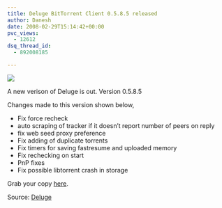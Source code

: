 ```yaml
---
title: Deluge BitTorrent Client 0.5.8.5 released
author: Danesh
date: 2008-02-29T15:14:42+00:00
pvc_views:
  - 12612
dsq_thread_id:
  - 892008185

---
```

![][1]

A new verison of Deluge is out. Version 0.5.8.5

Changes made to this version shown below,

  * Fix force recheck
  * auto scraping of tracker if it doesn&#8217;t report number of peers on reply
  * fix web seed proxy preference
  * Fix adding of duplicate torrents
  * Fix timers for saving fastresume and uploaded memory
  * Fix rechecking on start
  * PnP fixes
  * Fix possible libtorrent crash in storage

Grab your copy [here][2].

Source: [Deluge][3]

 [1]: http://img521.imageshack.us/img521/1995/deluge0585im8.png
 [2]: http://deluge-torrent.org/downloads.php
 [3]: http://deluge-torrent.org/